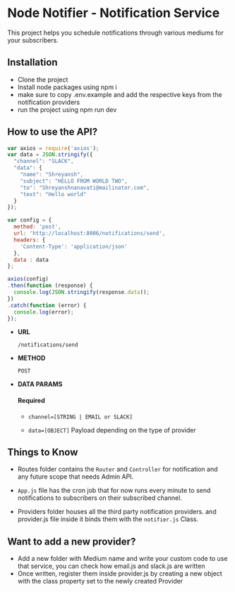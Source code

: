 # Node Notifier - Notification Service

This project helps you schedule notifications through various mediums for your subscribers.

## Installation

- Clone the project
- Install node packages using npm i
- make sure to copy .env.example and add the respective keys from the notification providers
- run the project using npm run dev

## How to use the API?

```js
var axios = require('axios');
var data = JSON.stringify({
  "channel": "SLACK",
  "data": {
    "name": "Shreyansh",
    "subject": "HELLO FROM WORLD TWO",
    "to": "Shreyanshnanavati@mailinator.com",
    "text": "Hello world"
  }
});

var config = {
  method: 'post',
  url: 'http://localhost:8006/notifications/send',
  headers: { 
    'Content-Type': 'application/json'
  },
  data : data
};

axios(config)
.then(function (response) {
  console.log(JSON.stringify(response.data));
})
.catch(function (error) {
  console.log(error);
});
```
- **URL**
     
    `/notifications/send`
- **METHOD**

    `POST`
- **DATA PARAMS**
    
    #### Required
    - `channel=[STRING | EMAIL or SLACK]`
    
    - `data=[OBJECT]` Payload depending on the type of provider
  

## Things to Know

- Routes folder contains the `Router` and `Controller` for notification and any future scope that needs Admin API.
  
- `App.js` file has the cron job that for now runs every minute to send notifications to subscribers on their subscribed channel.

- Providers folder houses all the third party notification providers. and provider.js file inside it binds them with the `notifier.js` Class.

## Want to add a new provider?

- Add a new folder with Medium name and write your custom code to use that service, you can check how email.js and slack.js are written
- Once written, register them inside provider.js by creating a new object with the class property set to the newly created Provider
